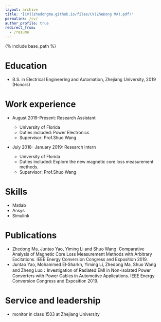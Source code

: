 ```yaml
---
layout: archive
title: "[CV](zhedongma.github.io/files/CV(ZheDong MA).pdf)"
permalink: /cv/
author_profile: true
redirect_from:
  - /resume
---
```


{% include base_path %}


Education
======
* B.S. in Electrical Engineering and Automation, Zhejiang University, 2019 (Honors) 


Work experience
======
* August 2019-Present: Research Assistant
  * University of Florida
  * Duties included: Power Electronics
  * Supervisor: Prof.Shuo Wang
  
* July 2018- January 2019: Research Intern
  * University of Florida
  * Duties included: Explore the new magnetic core loss measurement methods.
  * Supervisor: Prof.Shuo Wang


Skills
======
* Matlab
* Ansys
* Simulink

Publications
======
* Zhedong Ma, Juntao Yao, Yiming Li and Shuo Wang: Comparative Analysis of Magnetic Core Loss Measurement Methods with Arbitrary Excitations. IEEE Energy Conversion Congress and Exposition 2019.
* Juntao Yao, Mohammed El-Sharkh, Yiming Li, Zhedong Ma, Shuo Wang and Zheng Luo：Investigation of Radiated EMI in Non-isolated Power Converters with Power Cables in Automotive Applications. IEEE Energy Conversion Congress and Exposition 2019.

Service and leadership
======
* monitor in class 1503 at Zhejiang University
